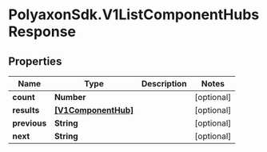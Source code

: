# PolyaxonSdk.V1ListComponentHubsResponse

## Properties

Name | Type | Description | Notes
------------ | ------------- | ------------- | -------------
**count** | **Number** |  | [optional] 
**results** | [**[V1ComponentHub]**](V1ComponentHub.md) |  | [optional] 
**previous** | **String** |  | [optional] 
**next** | **String** |  | [optional] 


